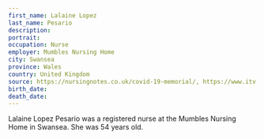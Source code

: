 ```yaml
---
first_name: Lalaine Lopez
last_name: Pesario
description: 
portrait: 
occupation: Nurse
employer: Mumbles Nursing Home
city: Swansea
province: Wales
country: United Kingdom
source: https://nursingnotes.co.uk/covid-19-memorial/, https://www.itv.com/news/wales/2020-05-06/loving-kind-and-generous-care-home-nurse-dies-after-coronavirus-diagnosis/
birth_date: 
death_date: 
---
```


Lalaine Lopez Pesario was a registered nurse at the Mumbles Nursing Home in Swansea. She was 54 years old.